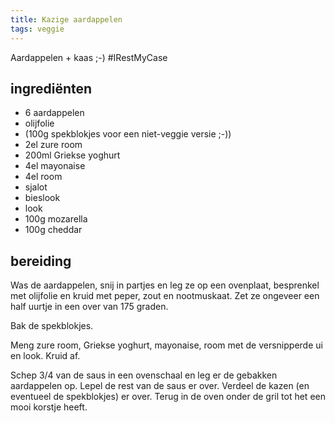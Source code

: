 ```yaml
---
title: Kazige aardappelen
tags: veggie
---
```


Aardappelen + kaas ;-) #IRestMyCase

## ingrediënten

* 6 aardappelen
* olijfolie
* (100g spekblokjes voor een niet-veggie versie ;-))
* 2el zure room
* 200ml Griekse yoghurt
* 4el mayonaise
* 4el room
* sjalot
* bieslook
* look
* 100g mozarella
* 100g cheddar

## bereiding

Was de aardappelen, snij in partjes en leg ze op een ovenplaat, besprenkel met olijfolie en kruid met peper, zout en nootmuskaat. Zet ze ongeveer een half uurtje in een over van 175 graden.

Bak de spekblokjes.

Meng zure room, Griekse yoghurt, mayonaise, room met de versnipperde ui en look. Kruid af.

Schep 3/4 van de saus in een ovenschaal en leg er de gebakken aardappelen op. Lepel de rest van de saus er over. Verdeel de kazen (en eventueel de spekblokjes) er over. Terug in de oven onder de gril tot het een mooi korstje heeft.
